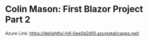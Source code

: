 # Colin Mason: First Blazor Project Part 2

Azure Link:
https://delightful-hill-0ee0d2d10.azurestaticapps.net/


